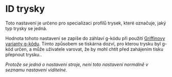 ID trysky
====
Toto nastavení je určeno pro specializaci profilů trysek, které označuje, jaký typ trysky se jedná.

Hodnota tohoto nastavení se zapíše do záhlaví g-kódu při použití [Griffinovy varianty g-kódu](machine_gcode_flavor.md). Tímto způsobem se tiskárna dozví, pro kterou trysku byl g-kód určen, a může uživatele varovat, že by mohl chtít před zahájením tisku přepnout trysku..

*Protože se jedná o nastavení stroje, není toto nastavení normálně v seznamu nastavení viditelné.*
